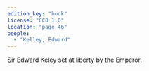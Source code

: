 ```yaml
---
edition_key: "book"
license: "CC0 1.0"
location: "page 46"
people:
  - "Kelley, Edward"
---
```

Sir Edward Keley set at liberty by the Emperor.
